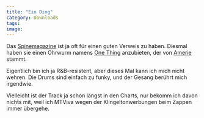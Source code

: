 ```yaml
---
title: "Ein Ding"
category: Downloads
tags: 
image: 
---
```


Das [Spinemagazine](http://www.spinemagazine.com/) ist ja oft für einen guten Verweis zu haben. Diesmal haben sie einen Ohrwurm namens [One Thing](http://www.spinemagazine.com/music/amerie/onething.mp3) anzubieten, der von [Amerie](http://www.sonymusic.com/artists/Amerie/) stammt.

Eigentlich bin ich ja R&B-resistent, aber dieses Mal kann ich mich nicht wehren. Die Drums sind einfach zu funky, und der Gesang berührt mich irgendwie.

Vielleicht ist der Track ja schon längst in den Charts, nur bekomm ich davon nichts mit, weil ich MTViva wegen der Klingeltonwerbungen beim Zappen immer übergehe.

